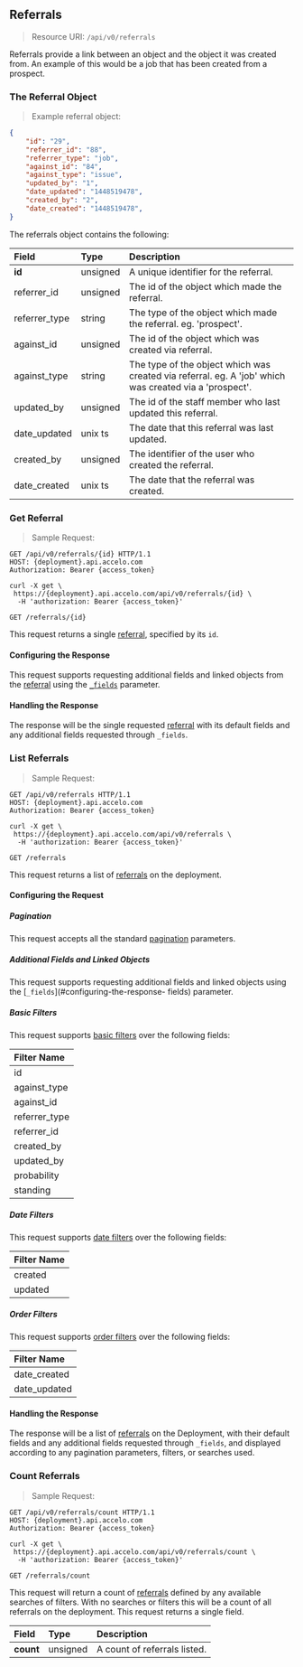 ## Referrals
> Resource URI:
`/api/v0/referrals`

Referrals provide a link between an object and the object it was created from. An example of this would be a job that has been created from a prospect.

### The Referral Object
> Example referral object:

```json
{
	"id": "29",
	"referrer_id": "88",
	"referrer_type": "job",
	"against_id": "84",
	"against_type": "issue",
	"updated_by": "1",
	"date_updated": "1448519478",
	"created_by": "2",
	"date_created": "1448519478",
}
```

The referrals object contains the following:

| Field | Type | Description |
|:- |:- |:- |
| **id** | unsigned | A unique identifier for the referral. |
| referrer_id | unsigned | The id of the object which made the referral. |
| referrer_type | string | The type of the object which made the referral. eg. 'prospect'. |
| against_id | unsigned | The id of the object which was created via referral. |
| against_type | string | The type of the object which was created via referral. eg. A 'job' which was created via a 'prospect'. |
| updated_by | unsigned | The id of the staff member who last updated this referral. |
| date_updated | unix ts | The date that this referral was last updated. |
| created_by | unsigned | The identifier of the user who created the referral. |
| date_created | unix ts | The date that the referral was created. |








### Get Referral
> Sample Request:

```http
GET /api/v0/referrals/{id} HTTP/1.1
HOST: {deployment}.api.accelo.com
Authorization: Bearer {access_token}
```

```shell
curl -X get \
 https://{deployment}.api.accelo.com/api/v0/referrals/{id} \
  -H 'authorization: Bearer {access_token}'
```

`GET /referrals/{id}`

This request returns a single [referral](#the-referral-object), specified by its `id`.

#### Configuring the Response

This request supports requesting additional fields and linked objects from the [referral](#the-referral-object)
using the [`_fields`](#configuring-the-response-fields) parameter.

#### Handling the Response

The response will be the single requested [referral](#the-referral-object) with its default fields and any
additional fields requested through `_fields`.





### List Referrals
> Sample Request:

```http
GET /api/v0/referrals HTTP/1.1
HOST: {deployment}.api.accelo.com
Authorization: Bearer {access_token}
```

```shell
curl -X get \
 https://{deployment}.api.accelo.com/api/v0/referrals \
  -H 'authorization: Bearer {access_token}'
```

`GET /referrals`


This request returns a list of [referrals](#the-referrals-object) on the deployment.

#### Configuring the Request

##### Pagination

This request accepts all the standard [pagination](#configuring-the-response-pagination) parameters.

##### Additional Fields and Linked Objects

This request supports requesting additional fields and linked objects using the [`_fields`](#configuring-the-response-
fields) parameter.

##### Basic Filters

This request supports [basic filters](#filters-basic-filters) over the following fields:

| Filter Name |
|:-|
| id |
| against_type |
| against_id |
| referrer_type |
| referrer_id |
| created_by |
| updated_by |
| probability |
| standing |

##### Date Filters

This request supports [date filters](#filters-date-filters) over the following fields:

| Filter Name |
| :- |
| created |
| updated |

##### Order Filters

This request supports [order filters](#filters-order-filters) over the following fields:

| Filter Name |
|:-|
| date_created |
| date_updated |

#### Handling the Response

The response will be a list of [referrals](#the-referrals-object) on the Deployment, with their default fields and
any additional fields requested through `_fields`, and displayed according to any pagination parameters, filters, or
searches used.






### Count Referrals
> Sample Request:

```http
GET /api/v0/referrals/count HTTP/1.1
HOST: {deployment}.api.accelo.com
Authorization: Bearer {access_token}
```

```shell
curl -X get \
 https://{deployment}.api.accelo.com/api/v0/referrals/count \
  -H 'authorization: Bearer {access_token}'
```


`GET /referrals/count`

This request will return a count of [referrals](#the-referrals-object) defined by any available searches of filters.
With no searches or filters this will be a count of all referrals on the deployment. This request returns a single field.

| Field | Type | Description |
|:-|:-|:-|
| **count** | unsigned | A count of referrals listed. |